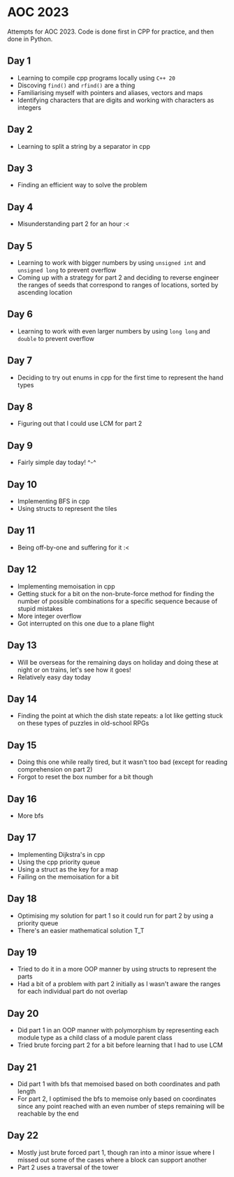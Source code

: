 # AOC 2023
Attempts for AOC 2023. Code is done first in CPP for practice, and then done in Python.

## Day 1
* Learning to compile cpp programs locally using `C++ 20`
* Discoving `find()` and `rfind()` are a thing
* Familiarising myself with pointers and aliases, vectors and maps
* Identifying characters that are digits and working with characters as integers

## Day 2
* Learning to split a string by a separator in cpp

## Day 3
* Finding an efficient way to solve the problem

## Day 4
* Misunderstanding part 2 for an hour :<

## Day 5
* Learning to work with bigger numbers by using `unsigned int` and `unsigned long` to prevent overflow
* Coming up with a strategy for part 2 and deciding to reverse engineer the ranges of seeds that correspond to ranges of locations, sorted by ascending location

## Day 6
* Learning to work with even larger numbers by using `long long` and `double` to prevent overflow

## Day 7
* Deciding to try out enums in cpp for the first time to represent the hand types

## Day 8
* Figuring out that I could use LCM for part 2

## Day 9
* Fairly simple day today! ^-^

## Day 10
* Implementing BFS in cpp
* Using structs to represent the tiles

## Day 11
* Being off-by-one and suffering for it :<

## Day 12
* Implementing memoisation in cpp
* Getting stuck for a bit on the non-brute-force method for finding the number of possible combinations for a specific sequence because of stupid mistakes
* More integer overflow
* Got interrupted on this one due to a plane flight

## Day 13
* Will be overseas for the remaining days on holiday and doing these at night or on trains, let's see how it goes!
* Relatively easy day today

## Day 14
* Finding the point at which the dish state repeats: a lot like getting stuck on these types of puzzles in old-school RPGs

## Day 15
* Doing this one while really tired, but it wasn't too bad (except for reading comprehension on part 2)
* Forgot to reset the box number for a bit though

## Day 16
* More bfs

## Day 17
* Implementing Dijkstra's in cpp 
* Using the cpp priority queue
* Using a struct as the key for a map
* Failing on the memoisation for a bit

## Day 18
* Optimising my solution for part 1 so it could run for part 2 by using a priority queue
* There's an easier mathematical solution T_T

## Day 19
* Tried to do it in a more OOP manner by using structs to represent the parts
* Had a bit of a problem with part 2 initially as I wasn't aware the ranges for each individual part do not overlap

## Day 20
* Did part 1 in an OOP manner with polymorphism by representing each module type as a child class of a module parent class
* Tried brute forcing part 2 for a bit before learning that I had to use LCM

## Day 21
* Did part 1 with bfs that memoised based on both coordinates and path length
* For part 2, I optimised the bfs to memoise only based on coordinates since any point reached with an even number of steps remaining will be reachable by the end

## Day 22
* Mostly just brute forced part 1, though ran into a minor issue where I missed out some of the cases where a block can support another
* Part 2 uses a traversal of the tower
